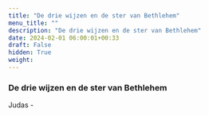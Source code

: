 ```yaml
---
title: "De drie wijzen en de ster van Bethlehem"
menu_title: ""
description: "De drie wijzen en de ster van Bethlehem"
date: 2024-02-01 06:00:01+00:33
draft: False
hidden: True
weight:
---
```

### De drie wijzen en de ster van Bethlehem

Judas - 
